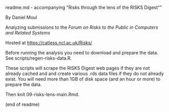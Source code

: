 readme.md - accompanying "Risks through the lens of the RISKS Digest""

By Daniel Moul

Analyzing submissions to the *Forum on Risks to the Public in Computers and Related Systems*

Hosted at https://catless.ncl.ac.uk/Risks/

Before running the analysis you need to download and prepare the data. See scripts/regen-risks-data.R.

These scripts will scrape the RISKS Digest web pages if they are not already cached and and create various .rds data files if they do not already exist. You will need more than 1GB of disk space (and an hour or more) to prepare the data. 

Then knit 09-risks-lens-main.Rmd.

(end of readme)